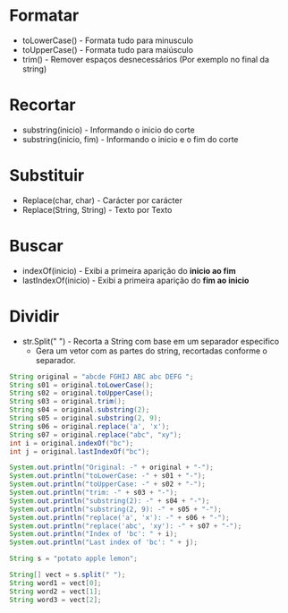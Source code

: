 # Formatar
- toLowerCase() - Formata tudo para minusculo
- toUpperCase() - Formata tudo para maiúsculo
- trim() - Remover espaços desnecessários (Por exemplo no final da string)

# Recortar
- substring(inicio) - Informando o inicio do corte
- substring(inicio, fim) - Informando o inicio e o fim do corte

# Substituir
- Replace(char, char) - Carácter por carácter
- Replace(String, String) - Texto por Texto

# Buscar
- indexOf(inicio) - Exibi a primeira aparição do **inicio ao fim**
- lastIndexOf(inicio) - Exibi a primeira aparição do **fim ao inicio**

# Dividir
- str.Split(" ") - Recorta a String com base em um separador especifico
    - Gera um vetor com as partes do string, recortadas conforme o separador.

```java
String original = "abcde FGHIJ ABC abc DEFG ";
String s01 = original.toLowerCase();
String s02 = original.toUpperCase();
String s03 = original.trim();
String s04 = original.substring(2);
String s05 = original.substring(2, 9);
String s06 = original.replace('a', 'x');
String s07 = original.replace("abc", "xy");
int i = original.indexOf("bc");
int j = original.lastIndexOf("bc");

System.out.println("Original: -" + original + "-");
System.out.println("toLowerCase: -" + s01 + "-");
System.out.println("toUpperCase: -" + s02 + "-");
System.out.println("trim: -" + s03 + "-");
System.out.println("substring(2): -" + s04 + "-");
System.out.println("substring(2, 9): -" + s05 + "-");
System.out.println("replace('a', 'x'): -" + s06 + "-");
System.out.println("replace('abc', 'xy'): -" + s07 + "-");
System.out.println("Index of 'bc': " + i);
System.out.println("Last index of 'bc': " + j);
```

```java
String s = "potato apple lemon";

String[] vect = s.split(" ");
String word1 = vect[0];
String word2 = vect[1];
String word3 = vect[2];
```
